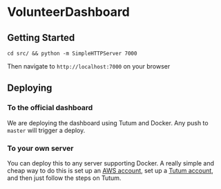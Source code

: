 # VolunteerDashboard

## Getting Started

`cd src/ && python -m SimpleHTTPServer 7000`

Then navigate to `http://localhost:7000` on your browser

## Deploying

### To the official dashboard

We are deploying the dashboard using Tutum and Docker. Any push to `master` will trigger a deploy.

### To your own server

You can deploy this to any server supporting Docker. A really simple and cheap way to do this is set up an [AWS account](https://aws.amazon.com/), set up a [Tutum account](tutum.co), and then just follow the steps on Tutum.
